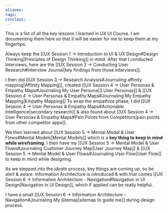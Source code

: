 ```yaml
---
aliases:
tags: 
cssclass:
---
```


This is a list of all the key lessons I learned in UX UI Course. I am documenting them here so that it will be easier for me to keep them at my fingertips.

Always keep the [[UX Session 1 → Introduction to UI & UX Design#Design Thinking|Principles of Design Thinking]] in mind. After that I conducted Interviews, here are the [[UX Session 2 → Conducting User Research#Interview Journal|key findings from those interviews]].

I then did [[UX Session 3 → Research Analysis#Journaling affinity mapping|Affinity Mapping]], created [[UX Session 4 → User Personas & Empathy Maps#Journaling My User Persona|3 User Personas]] & [[UX Session 4 → User Personas & Empathy Maps#Journaling My Empathy Mapping|Empathy Mapping]] 
To wrap the empathize phase, I did [[UX Session 4 → User Personas & Empathy Maps#Actionable Intelligence|secondary research]] & also found about [[UX Session 4 → User Personas & Empathy Maps#Pain Points from Competitors|pain points from other competitor apps]].

We then learned about [[UX Session 5 → Mental Model & User Flows#Mental Models|Mental Models]] which is a **key thing to keep in mind while wireframing.**
I then have my [[UX Session 5 → Mental Model & User Flows#Journaling Customer Journey Map|User Journey Map]] & [[UX Session 5 → Mental Model & User Flows#Journaling User Flow|User Flow]] to keep in mind while designing.

As we stepped into the *ideate* process, key things are coming up, so be alert & aware.
Information Architecture is introduced & with that comes [[UX Session 6 → Information Architecture - Navigation#Navigation in UI Design|Navigation in UI Design]], which if applied can be really helpful.

I have a small [[UX Session 6 → Information Architecture - Navigation#Journaling My Sitemap|sitemap to guide me]] during design process.

